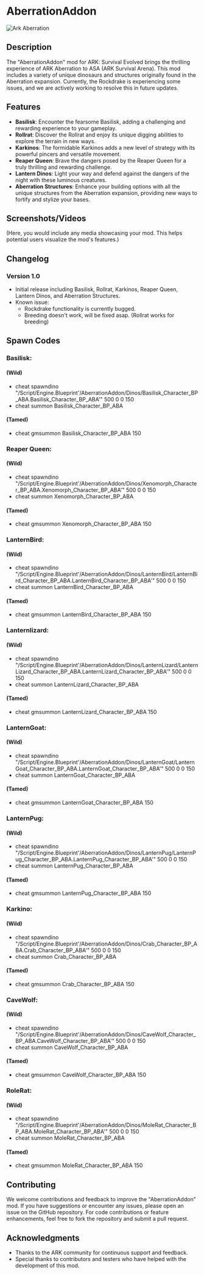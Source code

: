 # AberrationAddon
![Ark Aberration](https://github.com/Therideru/ARK-Aberrationaddon/assets/6213026/c1891d0e-6fda-4d69-80ef-c38d9e14a4ce)
## Description
The "AberrationAddon" mod for ARK: Survival Evolved brings the thrilling experience of ARK Aberration to ASA (ARK Survival Arena). This mod includes a variety of unique dinosaurs and structures originally found in the Aberration expansion. Currently, the Rockdrake is experiencing some issues, and we are actively working to resolve this in future updates.

## Features

- **Basilisk**: Encounter the fearsome Basilisk, adding a challenging and rewarding experience to your gameplay.
- **Rollrat**: Discover the Rollrat and enjoy its unique digging abilities to explore the terrain in new ways.
- **Karkinos**: The formidable Karkinos adds a new level of strategy with its powerful pincers and versatile movement.
- **Reaper Queen**: Brave the dangers posed by the Reaper Queen for a truly thrilling and rewarding challenge.
- **Lantern Dinos**: Light your way and defend against the dangers of the night with these luminous creatures.
- **Aberration Structures**: Enhance your building options with all the unique structures from the Aberration expansion, providing new ways to fortify and stylize your bases.

## Screenshots/Videos
(Here, you would include any media showcasing your mod. This helps potential users visualize the mod's features.)

## Changelog
### Version 1.0
- Initial release including Basilisk, Rollrat, Karkinos, Reaper Queen, Lantern Dinos, and Aberration Structures.
- Known issue:
    - Rockdrake functionality is currently bugged.
    - Breeding doesn't work, will be fixed asap. (Rollrat works for breeding)

## Spawn Codes
### Basilisk: 
#### (Wild)
- cheat spawndino "/Script/Engine.Blueprint'/AberrationAddon/Dinos/Basilisk_Character_BP_ABA.Basilisk_Character_BP_ABA'" 500 0 0 150
- cheat summon Basilisk_Character_BP_ABA
#### (Tamed)        
- cheat gmsummon Basilisk_Character_BP_ABA 150
### Reaper Queen:
#### (Wild)
- cheat spawndino "/Script/Engine.Blueprint'/AberrationAddon/Dinos/Xenomorph_Character_BP_ABA.Xenomorph_Character_BP_ABA'" 500 0 0 150
- cheat summon Xenomorph_Character_BP_ABA
#### (Tamed)
- cheat gmsummon Xenomorph_Character_BP_ABA 150
### LanternBird:
#### (Wild)
- cheat spawndino "/Script/Engine.Blueprint'/AberrationAddon/Dinos/LanternBird/LanternBird_Character_BP_ABA.LanternBird_Character_BP_ABA'" 500 0 0 150
- cheat summon LanternBird_Character_BP_ABA
#### (Tamed)
- cheat gmsummon LanternBird_Character_BP_ABA 150
### Lanternlizard:
#### (Wild)
- cheat spawndino "/Script/Engine.Blueprint'/AberrationAddon/Dinos/LanternLizard/LanternLizard_Character_BP_ABA.LanternLizard_Character_BP_ABA'" 500 0 0 150
- cheat summon LanternLizard_Character_BP_ABA
#### (Tamed)
- cheat gmsummon LanternLizard_Character_BP_ABA 150
### LanternGoat:
#### (Wild)
- cheat spawndino "/Script/Engine.Blueprint'/AberrationAddon/Dinos/LanternGoat/LanternGoat_Character_BP_ABA.LanternGoat_Character_BP_ABA'" 500 0 0 150
- cheat summon LanternGoat_Character_BP_ABA
#### (Tamed)
- cheat gmsummon LanternGoat_Character_BP_ABA 150
### LanternPug:
#### (Wild)
- cheat spawndino "/Script/Engine.Blueprint'/AberrationAddon/Dinos/LanternPug/LanternPug_Character_BP_ABA.LanternPug_Character_BP_ABA'" 500 0 0 150
- cheat summon LanternPug_Character_BP_ABA
#### (Tamed)
- cheat gmsummon LanternPug_Character_BP_ABA 150
### Karkino:
#### (Wild)
- cheat spawndino "/Script/Engine.Blueprint'/AberrationAddon/Dinos/Crab_Character_BP_ABA.Crab_Character_BP_ABA'" 500 0 0 150
- cheat summon Crab_Character_BP_ABA
#### (Tamed)
- cheat gmsummon Crab_Character_BP_ABA 150
### CaveWolf:
#### (Wild)
- cheat spawndino "/Script/Engine.Blueprint'/AberrationAddon/Dinos/CaveWolf_Character_BP_ABA.CaveWolf_Character_BP_ABA'" 500 0 0 150
- cheat summon CaveWolf_Character_BP_ABA
#### (Tamed)
- cheat gmsummon CaveWolf_Character_BP_ABA 150
### RoleRat:
#### (Wild)
- cheat spawndino "/Script/Engine.Blueprint'/AberrationAddon/Dinos/MoleRat_Character_BP_ABA.MoleRat_Character_BP_ABA'" 500 0 0 150
- cheat summon MoleRat_Character_BP_ABA
#### (Tamed)
- cheat gmsummon MoleRat_Character_BP_ABA 150 

## Contributing
We welcome contributions and feedback to improve the "AberrationAddon" mod. If you have suggestions or encounter any issues, please open an issue on the GitHub repository. For code contributions or feature enhancements, feel free to fork the repository and submit a pull request.

## Acknowledgments
- Thanks to the ARK community for continuous support and feedback.
- Special thanks to contributors and testers who have helped with the development of this mod.
